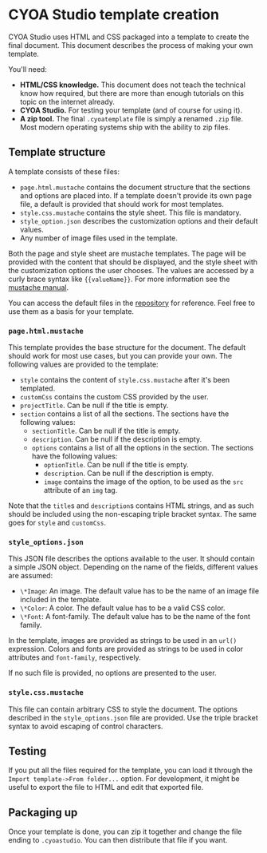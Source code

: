 # CYOA Studio template creation

CYOA Studio uses HTML and CSS packaged into a template to create the final document. This document describes the process of making your own template.

You'll need:

- **HTML/CSS knowledge.** This document does not teach the technical know how required, but there are more than enough tutorials on this topic on the internet already.
- **CYOA Studio.** For testing your template (and of course for using it).
- **A zip tool.** The final `.cyoatemplate` file is simply a renamed `.zip` file. Most modern operating systems ship with the ability to zip files.

## Template structure

A template consists of these files:

- `page.html.mustache` contains the document structure that the sections and options are placed into. If a template doesn't provide its own page file, a default is provided that should work for most templates.
- `style.css.mustache` contains the style sheet. This file is mandatory.
- `style_option.json` describes the customization options and their default values.
- Any number of image files used in the template.

Both the page and style sheet are mustache templates. The page will be provided with the content that should be displayed, and the style sheet with the customization options the user chooses. The values are accessed by a curly brace syntax like `{{valueName}}`. For more information see the [mustache manual](https://mustache.github.io/mustache.5.html).

You can access the default files in the [repository](https://github.com/Quantencomputer/cyoastudio/tree/master/src/main/resources/cyoastudio/templating/defaultTemplate) for reference. Feel free to use them as a basis for your template.

### `page.html.mustache`

This template provides the base structure for the document. The default should work for most use cases, but you can provide your own.
The following values are provided to the template:

- `style` contains the content of `style.css.mustache` after it's been templated.
- `customCss` contains the custom CSS provided by the user.
- `projectTitle`. Can be null if the title is empty.
- `section` contains a list of all the sections. The sections have the following values:
	- `sectionTitle`. Can be null if the title is empty.
	- `description`. Can be null if the description is empty.
	- `options` contains a list of all the options in the section. The sections have the following values:
		- `optionTitle`. Can be null if the title is empty.
		- `description`. Can be null if the description is empty.
		- `image` contains the image of the option, to be used as the `src` attribute of an `img` tag.

Note that the `title`s and `description`s contains HTML strings, and as such should be included using the non-escaping triple bracket syntax. The same goes for `style` and `customCss`.

### `style_options.json`

This JSON file describes the options available to the user. It should contain a simple JSON object. Depending on the name of the fields, different values are assumed:

- `\*Image`: An image. The default value has to be the name of an image file included in the template.
- `\*Color`: A color. The default value has to be a valid CSS color.
- `\*Font`: A font-family. The default value has to be the name of the font family.

In the template, images are provided as strings to be used in an `url()` expression. Colors and fonts are provided as strings to be used in color attributes and `font-family`, respectively.

If no such file is provided, no options are presented to the user.

### `style.css.mustache`

This file can contain arbitrary CSS to style the document. The options described in the `style_options.json` file are provided. Use the triple bracket syntax to avoid escaping of control characters.

## Testing

If you put all the files required for the template, you can load it through the `Import template->From folder...` option.
For development, it might be useful to export the file to HTML and edit that exported file.

## Packaging up

Once your template is done, you can zip it together and change the file ending to `.cyoastudio`.
You can then distribute that file if you want.